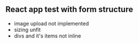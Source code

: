 ## React app test with form structure

- image upload not implemented
- sizing unfit
- divs and it's items not inline